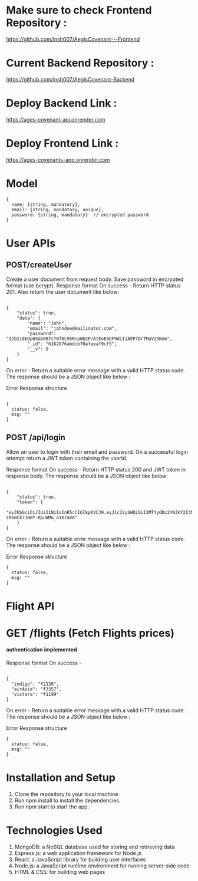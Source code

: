 # Make sure to check Frontend Repository :
https://github.com/insh007/AegisCovenant---Frontend

# Current Backend Repository :
https://github.com/insh007/AegisCovenant-Backend

# Deploy Backend Link :
https://ages-covenant-api.onrender.com

# Deploy Frontend Link :
https://ages-covenants-app.onrender.com

# Model

```
{ 
  name: {string, mandatory},
  email: {string, mandatory, unique},
  password: {string, mandatory}  // encrypted password
}

```

# User APIs

## POST/createUser
Create a user document from request body. Save password in encrypted format (use bcrypt). Response format On success - Return HTTP status 201. Also return the user document like below:

```

{
    "status": true,
    "data": {
        "name": "John",
        "email": "johndoe@mailinator.com",
        "password": "$2b$10$DpOSGb0B7cT0f6L95RnpWO2P/AtEoE6OF9diIiAEP7QrTMaV29Kmm",
        "_id": "6162876abdcb70afeeaf9cf5",
        "__v": 0
    }
}

```

On error - Return a suitable error message with a valid HTTP status code. The response should be a JSON object like below :

Error Response structure

```

{
  status: false,
  msg: ""
}

```

## POST /api/login
Allow an user to login with their email and password. On a successful login attempt return a JWT token containing the userId.

Response format On success - Return HTTP status 200 and JWT token in response body. The response should be a JSON object like below:

```

{
    "status": true,
    "token": {
        "eyJhbGciOiJIUzI1NiIsInR5cCI6IkpXVCJ9.eyJ1c2VySWQiOiI2MTYyODc2YWJkY2I3MGFmZWVhZjljZjUiLCJpYXQiOjE2MzM4NDczNzYsImV4cCI6MTYzMzg4MzM3Nn0.PgcBPLLg4J01Hyin-zR6BCk7JHBY-RpuWMG_oIK7aV8"
    }
}

```

On error - Return a suitable error message with a valid HTTP status code. The response should be a JSON object like below :

Error Response structure

```
{
  status: false,
  msg: ""
}
```

# Flight API

# GET /flights (Fetch Flights prices)

#### authentication implemented

Response format On success -

```

{
  "indigo": "₹2126",
  "airAsia": "₹3357",
  "vistara": "₹1199"
}

```

On error - Return a suitable error message with a valid HTTP status code. The response should be a JSON object like below :

Error Response structure

```
{
  status: false,
  msg: ""
}
```

# Installation and Setup
1. Clone the repository to your local machine.
2. Run npm install to install the dependencies.
3. Run npm start to start the app.

# Technologies Used
1. MongoDB: a NoSQL database used for storing and retrieving data
2. Express.js: a web application framework for Node.js
3. React: a JavaScript library for building user interfaces
4. Node.js: a JavaScript runtime environment for running server-side code
5. HTML & CSS: for building web pages